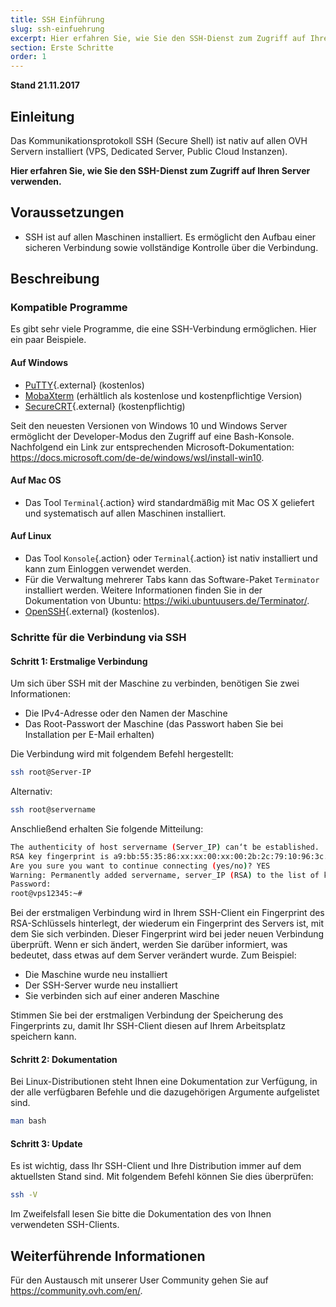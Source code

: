 ```yaml
---
title: SSH Einführung
slug: ssh-einfuehrung
excerpt: Hier erfahren Sie, wie Sie den SSH-Dienst zum Zugriff auf Ihren Server verwenden
section: Erste Schritte
order: 1
---
```


**Stand 21.11.2017**

## Einleitung

Das Kommunikationsprotokoll SSH (Secure Shell) ist nativ auf allen OVH Servern installiert (VPS, Dedicated Server, Public Cloud Instanzen).

**Hier erfahren Sie, wie Sie den SSH-Dienst zum Zugriff auf Ihren Server verwenden.**

## Voraussetzungen

- SSH ist auf allen Maschinen installiert. Es ermöglicht den Aufbau einer sicheren Verbindung sowie vollständige Kontrolle über die Verbindung.


## Beschreibung

### Kompatible Programme

Es gibt sehr viele Programme, die eine SSH-Verbindung ermöglichen. Hier ein paar Beispiele.

#### Auf Windows

- [PuTTY](http://www.putty.org/){.external} (kostenlos)
- [MobaXterm](https://mobaxterm.mobatek.net/) (erhältlich als kostenlose und kostenpflichtige Version)
- [SecureCRT](http://www.vandyke.com/products/securecrt/){.external} (kostenpflichtig)

Seit den neuesten Versionen von Windows 10 und Windows Server ermöglicht der Developer-Modus den Zugriff auf eine Bash-Konsole. Nachfolgend ein Link zur entsprechenden Microsoft-Dokumentation: <https://docs.microsoft.com/de-de/windows/wsl/install-win10>.

#### Auf Mac OS

- Das Tool `Terminal`{.action} wird standardmäßig mit Mac OS X geliefert und systematisch auf allen Maschinen installiert.


#### Auf Linux

- Das Tool `Konsole`{.action} oder `Terminal`{.action} ist nativ installiert und kann zum Einloggen verwendet werden.
- Für die Verwaltung mehrerer Tabs kann das Software-Paket `Terminator` installiert werden. Weitere Informationen finden Sie in der Dokumentation von Ubuntu: <https://wiki.ubuntuusers.de/Terminator/>.
- [OpenSSH](http://www.openssh.com){.external} (kostenlos).


### Schritte für die Verbindung via SSH

#### Schritt 1: Erstmalige Verbindung

Um sich über SSH mit der Maschine zu verbinden, benötigen Sie zwei Informationen:

- Die IPv4-Adresse oder den Namen der Maschine
- Das Root-Passwort der Maschine (das Passwort haben Sie bei Installation per E-Mail erhalten)


Die Verbindung wird mit folgendem Befehl hergestellt:

```sh
ssh root@Server-IP
```

Alternativ:

```sh
ssh root@servername
```

Anschließend erhalten Sie folgende Mitteilung:

```sh
The authenticity of host servername (Server_IP) can‘t be established.
RSA key fingerprint is a9:bb:55:35:86:xx:xx:00:xx:00:2b:2c:79:10:96:3c.
Are you sure you want to continue connecting (yes/no)? YES
Warning: Permanently added servername, server_IP (RSA) to the list of known hosts.
Password:
root@vps12345:~#
```

Bei der erstmaligen Verbindung wird in Ihrem SSH-Client ein Fingerprint des RSA-Schlüssels hinterlegt, der wiederum ein Fingerprint des Servers ist, mit dem Sie sich verbinden. Dieser Fingerprint wird bei jeder neuen Verbindung überprüft. Wenn er sich ändert, werden Sie darüber informiert, was bedeutet, dass etwas auf dem Server verändert wurde. Zum Beispiel:

- Die Maschine wurde neu installiert
- Der SSH-Server wurde neu installiert
- Sie verbinden sich auf einer anderen Maschine

Stimmen Sie bei der erstmaligen Verbindung der Speicherung des Fingerprints zu, damit Ihr SSH-Client diesen auf Ihrem Arbeitsplatz speichern kann.


#### Schritt 2: Dokumentation

Bei Linux-Distributionen steht Ihnen eine Dokumentation zur Verfügung, in der alle verfügbaren Befehle und die dazugehörigen Argumente aufgelistet sind.

```sh
man bash
```

#### Schritt 3: Update

Es ist wichtig, dass Ihr SSH-Client und Ihre Distribution immer auf dem aktuellsten Stand sind. Mit folgendem Befehl können Sie dies überprüfen:

```sh
ssh -V
```

Im Zweifelsfall lesen Sie bitte die Dokumentation des von Ihnen verwendeten SSH-Clients.


## Weiterführende Informationen

Für den Austausch mit unserer User Community gehen Sie auf <https://community.ovh.com/en/>.
